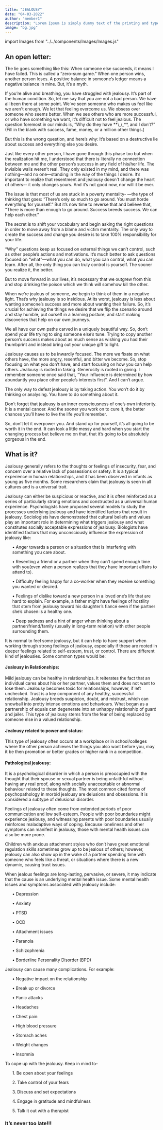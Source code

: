 ```yaml
---
title: "JEALOUSY"
date: "04-03-2022"
author: "member1"
description: "Lorem Ipsum is simply dummy text of the printing and typesetting industry. Lorem Ipsum has been the industry's standard dummy text ever since the 1500s."
image: "bg.jpg"
---
```


import Images from "../../components/Images/Images.js"

<div className="row">
<div className="col-lg-4">
  <div className="card shadow mb-4">
    <Images filename="jea1.png" style={{ height: "auto", width: "100%" }} />
  </div>
</div>

  <div className="col-lg-4">
  <div className="card shadow mb-4">
  <Images filename="jea2.png" style={{height: "auto", width:"100%"}}/>
  </div>
  </div>
 
  <div className="col-lg-4">
  <div className="card shadow mb-4">
  <Images filename="jea3.png" style={{height: "auto", width:"100%"}}/>
  </div>
  </div>
  
</div>

## An open letter:

<p>The lie goes something like this: When someone else succeeds, it
means I have failed. This is called a “zero-sum game.” When one
person wins, another person loses. A positive balance in someone’s
ledger means a negative balance in mine. But, it’s a myth.</p>

<p>If
you’re alive and breathing, you have struggled with jealousy. It’s
part of the human condition. So, let me say that you are not a bad
person. We have all been there at some point. We've seen someone
who makes us feel like we aren't enough. We let that feeling
overcome us. We obsess over someone who seems better. When we see
others who are more successful, or who have something we want,
it’s difficult not to feel jealous. The question foremost in our
minds is, “Why do they have **\_\_**, and I don’t?” (Fill in the
blank with success, fame, money, or a million other things.)</p>
<p> But
this is the wrong question, and here’s why: It’s based on a
destructive lie about success and everything else you desire.</p>
<p> Just
like every other person, I have gone through this phase too but
when the realization hit me, I understood that there is literally
no connection between me and the other person’s success in any
field of his/her life. The invisible walls weren’t real. They only
existed in my mind, and there was nothing—and no one—standing in
the way of the things I desire. It’s important to realize that
resentment and jealousy doesn't change the heart of others-- it
only changes yours. And it’s not good now, nor will it be ever.
</p>
<p>The issue is that most of us are stuck in a poverty mentality-
—the type of thinking that goes: “There’s only so much to go
around. You must horde everything for yourself.” But it’s now time
to reverse that and believe that, “There is more than enough to go
around. Success breeds success. We can help each other.”</p>
<p> The
secret is to shift your vocabulary and begin asking the right
questions in order to move away from a blame and victim mentality.
The only way to create the success and change you desire is to
take 100% responsibility for your life.</p>
<p> “Why” questions keep us
focused on external things we can’t control, such as other
people’s actions and motivations. It’s much better to ask
questions focused on “what”—what you can do, what you can control,
what you can learn. After all, the only thing you can truly
control is yourself. The sooner you realize it, the better.</p>
<p> But to
move forward in our lives, it’s necessary that we outgrew from
this and stop drinking the poison which we think will somehow kill
the other.</p>
<p> When we’re jealous of someone, we begin to think of
them in a negative light. That’s why jealousy is so insidious. At
its worst, jealousy is less about wanting someone’s success and
more about wanting their failure. So, it’s crucial for achieving
the things we desire that we flip the scenario around and stay
humble, put ourself in a learning posture, and start making
discoveries that help on our own journeys.</p>
<p> We all have our own
paths carved in a uniquely beautiful way. So, don’t spend your
life trying to sing someone else’s tune. Trying to copy another
person’s success makes about as much sense as wishing you had
their thumbprint and instead bring out your unique gift to light.
</p>
<p>Jealousy causes us to be inwardly focused. The more we fixate on
what others have, the more angry, resentful, and bitter we become.
So, stop focusing on what you don’t have, and start focusing on
how you can help others. Jealousy is rooted in taking. Generosity
is rooted in giving. I remember someone once said that, “Your
influence is determined by how abundantly you place other people’s
interests first”. And I can’t argue.</p>
<p> The only way to defeat jealousy is by taking action. You won’t do it by thinking or analysing. You have to do something about it.</p>
<p> Don’t forget that
jealousy is an inner consciousness of one’s own inferiority. It is
a mental cancer. And the sooner you work on to cure it, the better
chances you’ll have to live the life you’ll remember.</p>
<p> So, don’t
let it overpower you. And stand up for yourself, it’s all going to
be worth it in the end. It can look a little messy and hard when
you start the changing process but believe me on that, that it’s
going to be absolutely gorgeous in the end.</p>

## What is it?

<p>Jealousy generally refers to the thoughts or feelings of insecurity, fear, and concern over a relative lack of possessions or safety. It is a typical experience in human relationships, and it has been observed in infants as young as five months. Some researchers claim that jealousy is seen in all cultures and is a universal trait.</p><p>
Jealousy can either be suspicious or reactive, and it is often reinforced as a series of particularly strong emotions and constructed as a universal human experience. Psychologists have proposed several models to study the processes underlying jealousy and have identified factors that result in jealousy. Sociologists have demonstrated that cultural beliefs and values play an important role in determining what triggers jealousy and what constitutes socially acceptable expressions of jealousy. Biologists have identified factors that may unconsciously influence the expression of jealousy like:</p>

<ul>• Anger towards a person or a situation that is interfering with something you care about.</ul><ul>
• Resenting a friend or a partner when they can’t spend enough time with you(even when a person realizes that they have important affairs to attend to).</ul><ul>
• Difficulty feeling happy for a co-worker when they receive something you wanted or desired.</ul><ul>
• Feelings of dislike toward a new person in a loved one’s life that are hard to explain. For example, a father might have feelings of hostility that stem from jealousy toward his daughter’s fiancé even if the partner she’s chosen is a healthy one.</ul><ul>
• Deep sadness and a hint of anger when thinking about a partner/friend/family (usually in long-term relation) with other people surrounding them.</ul><p>
It is normal to feel some jealousy, but it can help to have support when working through strong feelings of jealousy, especially if these are rooted in deeper feelings related to self-esteem, trust, or control.
There are different kind of jealousies. Some common types would be:</p>
<h4>Jealousy in Relationships:</h4> <p>Mild jealousy can be healthy in relationships. It reiterates the fact that an individual cares about his or her partner, values them and does not want to lose them. Jealousy becomes toxic for relationships, however, if left unchecked. Trust is a key component of any healthy, successful relationship. Jealousy breeds suspicion, doubt, and mistrust, which can snowball into pretty intense emotions and behaviours. What began as a partnership of equals can degenerate into an unhappy relationship of guard and jailer. This type of jealousy stems from the fear of being replaced by someone else in a valued relationship.</p>

<h4>Jealousy related to power and status:</h4> <p>This type of jealousy often occurs at a workplace or in school/colleges where the other person achieves the things you also want before you, may it be then promotion or better grades or higher rank in a competition.</p>

<h4>Pathological jealousy:</h4> <p>It is a psychological disorder in which a person is preoccupied with the thought that their spouse or sexual partner is being unfaithful without having any real proof, along with socially unacceptable or abnormal behaviour related to these thoughts. The most common cited forms of psychopathology in morbid jealousy are delusions and obsessions. It is considered a subtype of delusional disorder.</p>
<p>
Feelings of jealousy often come from extended periods of poor communication and low self-esteem. People with poor boundaries might experience jealousy, and witnessing parents with poor boundaries usually reinforces maladaptive ways of coping. Because loneliness and other symptoms can manifest in jealousy, those with mental health issues can also be more prone.</p><p>
Children with anxious attachment styles who don’t have great emotional regulation skills sometimes grow up to be jealous of others; however, jealousy can also show up in the wake of a partner spending time with someone who feels like a threat, or situations where there is a new dynamic, causing trust issues.</p><p>
When jealous feelings are long-lasting, pervasive, or severe, it may indicate that the cause is an underlying mental health issue. Some mental health issues and symptoms associated with jealousy include:</p>
<ul>•	Depression</ul><ul>
•	Anxiety</ul><ul>
•	PTSD</ul><ul>
•	OCD</ul><ul>
•	Attachment issues</ul><ul>
•	Paranoia</ul><ul>
•	Schizophrenia</ul><ul>
•	Borderline Personality Disorder (BPD)</ul>
Jealousy can cause many complications. For example:
<ul>•	Negative impact on the relationship</ul><ul>
•	Break up or divorce</ul><ul>
•	Panic attacks</ul><ul>
•	Headaches</ul><ul>
•	Chest pain</ul><ul>
•	High blood pressure</ul><ul>
•	Stomach aches</ul><ul>
•	Weight changes</ul><ul>
•	Insomnia</ul>
To cope up with the jealousy. Keep in mind to-
<ul>1.	Be open about your feelings</ul><ul>
2.	Take control of your fears</ul><ul>
3.	Discuss and set expectations</ul><ul>
4.	Engage in gratitude and mindfulness</ul><ul>
5.	Talk it out with a therapist</ul>

### It’s never too late!!!
